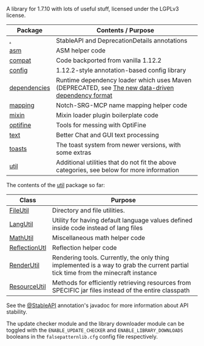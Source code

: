 A library for 1.7.10 with lots of useful stuff, licensed under the LGPLv3 license.

| Package                                                         | Contents / Purpose                                                                                                                      |
|-----------------------------------------------------------------|-----------------------------------------------------------------------------------------------------------------------------------------|
| [.](src/main/java/com/falsepattern/lib)                         | StableAPI and DeprecationDetails annotations                                                                                            |
| [asm](src/main/java/com/falsepattern/lib/asm)                   | ASM helper code                                                                                                                         |
| [compat](src/main/java/com/falsepattern/lib/compat)             | Code backported from vanilla 1.12.2                                                                                                     |
| [config](src/main/java/com/falsepattern/lib/config)             | 1.12.2-style annotation-based config library                                                                                            |
| [dependencies](src/main/java/com/falsepattern/lib/dependencies) | Runtime dependency loader which uses Maven (DEPRECATED, see [The new data-driven dependency format](src/main/resources/DEPENDENCIES.md) |
| [mapping](src/main/java/com/falsepattern/lib/mapping)           | Notch-SRG-MCP name mapping helper code                                                                                                  |
| [mixin](src/main/java/com/falsepattern/lib/mixin)               | Mixin loader plugin boilerplate code                                                                                                    |
| [optifine](src/main/java/com/falsepattern/lib/optifine)         | Tools for messing with OptiFine                                                                                                         |
| [text](src/main/java/com/falsepattern/lib/text)                 | Better Chat and GUI text processing                                                                                                     |
| [toasts](src/main/java/com/falsepattern/lib/toasts)             | The toast system from newer versions, with some extras                                                                                  |
| [util](src/main/java/com/falsepattern/lib/util)                 | Additional utilities that do not fit the above categories, see below for more information                                               |

The contents of the [util](src/main/java/com/falsepattern/lib/util) package so far:

| Class                                                                        | Purpose                                                                                                                           |
|------------------------------------------------------------------------------|-----------------------------------------------------------------------------------------------------------------------------------|
| [FileUtil](src/main/java/com/falsepattern/lib/util/FileUtil.java)            | Directory and file utilities.                                                                                                     |
| [LangUtil](src/main/java/com/falsepattern/lib/util/LangUtil.java)            | Utility for having default language values defined inside code instead of lang files                                              |
| [MathUtil](src/main/java/com/falsepattern/lib/util/MathUtil.java)            | Miscellaneous math helper code                                                                                                    |
| [ReflectionUtl](src/main/java/com/falsepattern/lib/util/ReflectionUtil.java) | Reflection helper code                                                                                                            |
| [RenderUtil](src/main/java/com/falsepattern/lib/util/RenderUtil.java)        | Rendering tools. Currently, the only thing implemented is a way to grab the current partial tick time from the minecraft instance |
| [ResourceUtil](src/main/java/com/falsepattern/lib/util/ResourceUtil.java)    | Methods for efficiently retrieving resources from SPECIFIC jar files instead of the entire classpath                              |

See the [@StableAPI](src/main/java/com/falsepattern/lib/StableAPI.java) annotation's javadoc for more information about
API stability.

The update checker module and the library downloader module can be toggled with the `ENABLE_UPDATE_CHECKER` and 
`ENABLE_LIBRARY_DOWNLOADS` booleans in the `falsepatternlib.cfg` config file respectively.
